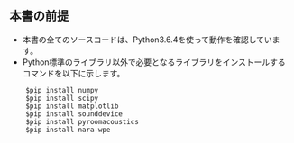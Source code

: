 
## 本書の前提
* 本書の全てのソースコードは、Python3.6.4を使って動作を確認しています。
* Python標準のライブラリ以外で必要となるライブラリをインストールする
コマンドを以下に示します。
```
    $pip install numpy
    $pip install scipy
    $pip install matplotlib
    $pip install sounddevice
    $pip install pyroomacoustics
    $pip install nara-wpe
```
    
